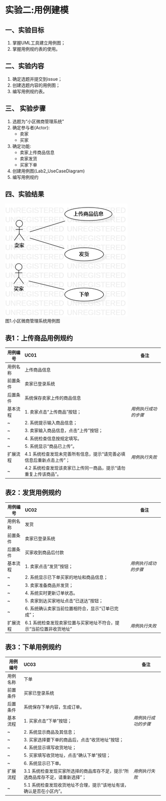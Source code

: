 # 实验二:用例建模

## 一、实验目标

1. 掌握UML工具建立用例图；  
2. 掌握用例规约表的使用。

## 二、实验内容

1. 确定选题并提交到issue；  
2. 创建选题内容的用例图；  
3. 编写用例规约表。

## 三、 实验步骤  

1. 选题为“小区微商管理系统”
2. 确定参与者(Actor):  
      - 卖家
      - 买家
3. 确定功能:   
      - 卖家上传商品信息
      - 卖家发货
      - 买家下单
4. 创建用例图(Lab2_UseCaseDiagram)
5. 编写用例规约


## 四、实验结果  

![lab2UML用例图](./Lab2_UseCaseDiagram.jpg)  
图1.小区微商管理系统用例图  


## 表1：上传商品用例规约  

用例编号  | UC01 | 备注  
-|:-|-  
用例名称  | 上传商品信息  |   
前置条件  | 卖家已登录系统   |    
后置条件  | 系统保存卖家上传的商品信息   |    
基本流程  | 1. 卖家点击“上传商品”按钮；  |*用例执行成功的步骤*    
~| 2. 系统提示输入商品信息；  |   
~| 3. 卖家输入商品信息，点击“上传”按钮；  |   
~| 4. 系统检查信息按规定填写。  |    
~| 5. 系统显示“商品已上传”。  |
扩展流程  | 4.1 系统检查发现未完善所有信息，提示“请完善必填信息后重新点击上传”；  |*用例执行失败*    
~| 4.2 系统检查发现该卖家已上传同一商品，提示“请勿重复上传该商品”。  |  

## 表2：发货用例规约  

用例编号  | UC02 | 备注  
-|:-|-  
用例名称  | 发货  |   
前置条件  | 卖家已登录系统   |    
后置条件  | 买家收到商品后付款    |    
基本流程  | 1. 卖家点击“发货”按钮；  |*用例执行成功的步骤*    
~| 2. 系统显示已下单买家的地址和商品信息；  |   
~| 3. 卖家准备商品并发货；  |   
~| 4. 系统实时更新订单状态。  |    
~| 5. 卖家到达买家地址点击“已送达”按钮；  |   
~| 6. 系统确认卖家当前位置相符合，显示“订单已完成”；  |   
扩展流程  |  6.1 系统检查发现卖家位置与买家地址不符合，提示“当前位置非收货地址”  |*用例执行失败*     

## 表3：下单用例规约  

用例编号  | UC03 | 备注  
-|:-|-  
用例名称  | 下单  |   
前置条件  | 买家已登录系统   |    
后置条件  | 系统保存下单内容，生成订单。     |    
基本流程  | 1. 买家点击“下单”按钮；  |*用例执行成功的步骤*    
~| 2. 系统显示商品及其信息；  |   
~| 3. 买家选择要下单的商品后，点击“收货地址”按钮；  |   
~| 4. 系统显示填写收货地址；  |    
~| 5. 买家填写收货地址，点击“确认下单”按钮；  |    
~| 6. 系统显示已下单。  |   
扩展流程  | 3.1 系统检查发现买家所选择的商品库存不足，提示“所选商品库存不足，请重新选择”；  |*用例执行失败*    
~| 5.1 系统检查发现收货地址不合理，提示“该地址有误，确认是否在小区内”。  |  
